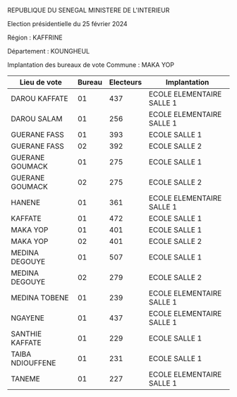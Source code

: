 REPUBLIQUE DU SENEGAL MINISTERE DE L'INTERIEUR

Election présidentielle du 25 février 2024

Région : KAFFRINE

Département : KOUNGHEUL

Implantation des bureaux de vote Commune : MAKA YOP

| Lieu de vote | Bureau | Electeurs | Implantation |
| - | - | - | - |
| DAROU KAFFATE | 01 | 437 | ECOLE ELEMENTAIRE SALLE 1 |
| DAROU SALAM | 01 | 256 | ECOLE ELEMENTAIRE SALLE 1 |
| GUERANE FASS | 01 | 393 | ECOLE SALLE 1 |
| GUERANE FASS | 02 | 392 | ECOLE SALLE 2 |
| GUERANE GOUMACK | 01 | 275 | ECOLE SALLE 1 |
| GUERANE GOUMACK | 02 | 275 | ECOLE SALLE 2 |
| HANENE | 01 | 361 | ECOLE ELEMENTAIRE SALLE 1 |
| KAFFATE | 01 | 472 | ECOLE SALLE 1 |
| MAKA YOP | 01 | 401 | ECOLE SALLE 1 |
| MAKA YOP | 02 | 401 | ECOLE SALLE 2 |
| MEDINA DEGOUYE | 01 | 507 | ECOLE SALLE 1 |
| MEDINA DEGOUYE | 02 | 279 | ECOLE SALLE 2 |
| MEDINA TOBENE | 01 | 239 | ECOLE ELEMENTAIRE SALLE 1 |
| NGAYENE | 01 | 437 | ECOLE ELEMENTAIRE SALLE 1 |
| SANTHIE KAFFATE | 01 | 229 | ECOLE SALLE 1 |
| TAIBA NDIOUFFENE | 01 | 231 | ECOLE SALLE 1 |
| TANEME | 01 | 227 | ECOLE ELEMENTAIRE SALLE 1 |

<!-- PageNumber="5/10" -->
